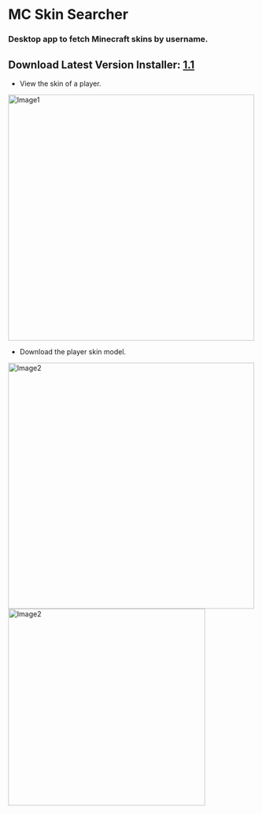 # MC Skin Searcher
### Desktop app to fetch Minecraft skins by username.
## Download Latest Version Installer: <a target="_blank" href="https://drive.google.com/file/d/1GGlT8ClhtJpt9eToPfs1lFuOQ5yUa4lM/view?usp=sharing">1.1</a>

* View the skin of a player.
<img src="https://user-images.githubusercontent.com/67448347/213942875-f834089d-c970-44f3-ba1c-a61e36a4a50c.png" alt="Image1" width="500px"/>
<br>

* Download the player skin model.
<img src="https://user-images.githubusercontent.com/67448347/213943057-cba38d30-acf4-4acf-b3f2-45948ea754f1.png" alt="Image2" width="500px"/>
<img src="https://user-images.githubusercontent.com/67448347/213943229-933d047a-354e-4533-bb02-091f9eb0c9fd.png" alt="Image2" width="400px"/>
